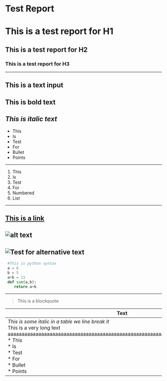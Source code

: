 # Test Report
# This is a test report for H1
## This is a test report for H2
### This is a test report for H3
---
This is a text input
---
**This is bold text**
---
*This is italic text*
---
* This
* Is
* Test
* For
* Bullet
* Points
---
1. This
2. Is
3. Test
4. For
5. Numbered
6. List
---
[This is a link](https://www.google.com/)
---
![alt text](./image.png 'Test Image')
---
![Test for alternative text](./non_existent_image.png 'Non existent image')
---
```python
 #This is python syntax 
 a = 6 
 b = 5 
 a+b = 11 
 def sum(a,b): 
    return a+b 
```
---
> This is a blockquote

|Text|Image1|Image2|
|---|---|---|
|*This is some italic in a table we line break it*<br />This is a very long text aaaaaaaaaaaaaaaaaaaaaaaaaaaaaaaaaaaaaaaaaaaaaaaaaaaaaaaaaaaaaaaaaaaaaaaaaaaaaaaaaa<br />* This<br />* Is<br />* Test<br />* For<br />* Bullet<br />* Points<br />|This is the firts image.<br />![alt text](./image.png 'This is an image in a table')<br />|This is the second image<br />![alt text](./image.png 'This is an image in a table')<br />|
